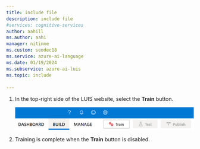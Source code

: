 ```yaml
---
title: include file
description: include file
#services: cognitive-services
author: aahill
ms.author: aahi
manager: nitinme
ms.custom: seodec18
ms.service: azure-ai-language
ms.date: 01/19/2024
ms.subservice: azure-ai-luis
ms.topic: include

---
```


1. In the top-right side of the LUIS website, select the **Train** button.

    ![Train button](../media/train-button-preview.png)

2. Training is complete when the **Train** button is disabled.
